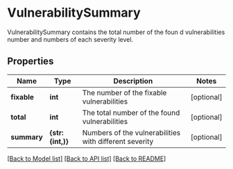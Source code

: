 # VulnerabilitySummary

VulnerabilitySummary contains the total number of the foun d vulnerabilities number and numbers of each severity level. 

## Properties
Name | Type | Description | Notes
------------ | ------------- | ------------- | -------------
**fixable** | **int** | The number of the fixable vulnerabilities | [optional] 
**total** | **int** | The total number of the found vulnerabilities | [optional] 
**summary** | **{str: (int,)}** | Numbers of the vulnerabilities with different severity | [optional] 

[[Back to Model list]](../README.md#documentation-for-models) [[Back to API list]](../README.md#documentation-for-api-endpoints) [[Back to README]](../README.md)


